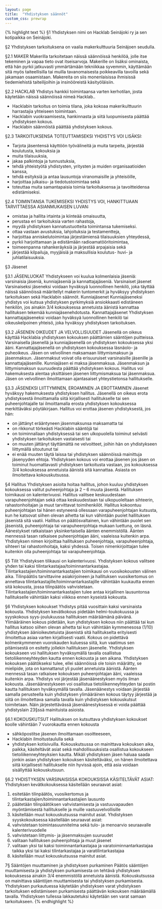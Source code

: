 ```yaml
---
layout: page
title:  "Yhdistyksen säännöt"
custom_css: prewrap
---
```


{% highlight text %}
§1 Yhdistyksen nimi on Hacklab Seinäjoki ry ja sen kotipaikka on Seinäjoki.

§2 Yhdistyksen tarkoituksena on vaalia makerkulttuuria Seinäjoen seudulla.

§2.1 MAKER
Makerilla tarkoitetaan näissä säännöissä henkilöä, jolle itse tekeminen ja vapaa tieto ovat itseisarvoja. Makerille on lisäksi ominaista, että hän pyrkii jatkuvasti ymmärtämään tekniikkaa syvemmin, käyttämään sitä myös taiteellisilla tai muilla tavanomaisesta poikkeavilla tavoilla sekä jakamaan osaamistaan. Makereita on siis monenlaisissa ihmisissä tiedemiehistä taiteilijoihin ja insinööreistä käsityöläisiin.

§2.2 HACKLAB
Yhdistys hankkii toimintaansa varten kerhotilan, josta käytetään näissä säännöissä nimeä Hacklab..
* Hacklabin tarkoitus on toimia tilana, joka kokoaa makerikulttuurin harrastajia yhteiseen toimintaan.
* Hacklabin vuokraamisesta, hankinnasta ja siitä luopumisesta päättää yhdistyksen kokous.
* Hacklabin säännöistä päättää yhdistyksen kokous.


§2.3 TARKOITUKSENSA TOTEUTTAMISEKSI YHDISTYS VOI LISÄKSI:
* Tarjota jäsentensä käyttöön työvälineitä ja muita tarpeita, järjestää koulutusta, kokouksia ja
* muita tilaisuuksia,
* jakaa palkintoja ja tunnustuksia,
* tehdä yhteistyötä yhdistysten, yritysten ja muiden organisaatioiden kanssa,
* tehdä esityksiä ja antaa lausuntoja viranomaisille ja yhteisöille,
* harjoittaa julkaisu- ja tiedotustoimintaa sekä
* toteuttaa muita samantapaisia toimia tarkoituksensa ja tavoitteidensa edistämiseksi.

§2.4 TOIMINTANSA TUKEMISEKSI YHDISTYS VOI, HANKITTUAAN TARVITTAESSA ASIANMUKAISEN LUVAN:
* omistaa ja hallita irtainta ja kiinteää omaisuutta,
* perustaa eri tarkoituksia varten rahastoja,
* myydä yhdistyksen kannatustuotteita toimintansa tukemiseksi.
* ottaa vastaan avustuksia, lahjoituksia ja testamentteja,
* harjoittaa anniskelutoimintaa järjestämiensä tilaisuuksien yhteydessä,
* pyrkii harjoittamaan ja edistämään radioamatööritoimintaa,
* toimeenpanna rahankeräyksiä ja järjestää arpajaisia sekä
* järjestää kilpailuja, myyjäisiä ja maksullisia koulutus- huvi- ja juhlatilaisuuksia.

§3 Jäsenet

§3.1 JÄSENLUOKAT
Yhdistykseen voi kuulua kolmenlaisia jäseniä: varsinaisia jäseniä, kunniajäseniä ja kannattajajäseniä.
Varsinaiset jäsenet
Varsinaiseksi jäseneksi voidaan hyväksyä luonnollinen henkilö, joka täyttää näissä säännöissä määritellyt makerin tuntomerkit ja hyväksyy yhdistyksen tarkoituksen sekä Hacklabin säännöt.
Kunniajäsenet
Kunniajäseneksi yhdistys voi kutsua yhdistyksen pyrkimyksiä ansiokkaasti edistäneen henkilön, jos ainakin 3/4 kokouksessa annetuista äänistä kannattaa hallituksen tekemää kunniajäsenehdotusta.
Kannattajajäsenet
Yhdistyksen kannattajajäseneksi voidaan hyväksyä luonnollinen henkilö tai oikeuskelpoinen yhteisö, joka hyväksyy yhdistyksen tarkoituksen.

§3.2 JÄSENEN OIKEUDET JA VELVOLLISUUDET
Jäsenellä on oikeus käyttää Hacklabia yhdistyksen kokouksen päättämien sääntöjen puitteissa.
Varsinaisella jäsenellä ja kunniajäsenellä on yhdistyksen kokouksessa yksi ääni. Kannattajajäsenellä on yhdistyksen kokouksessa läsnäolo- ja puheoikeus.
Jäsen on velvollinen maksamaan liittymismaksun ja jäsenmaksun. Jäsenmaksut voivat olla erisuuruiset varsinaisille jäsenille ja kannattajajäsenille. Kunniajäsen ei maksa jäsenmaksua. Jäsenmaksun ja liittymismaksun suuruudesta päättää yhdistyksen kokous. Hallitus voi hakemuksesta alentaa yksittäisen jäsenen liittymismaksua tai jäsenmaksua.
Jäsen on velvollinen ilmoittamaan ajantasaiset yhteystietonsa hallitukselle.

§3.3 JÄSENEKSI LIITTYMINEN, EROAMINEN JA EROTTAMINEN
Jäsenet hyväksyy hakemuksesta yhdistyksen hallitus.
Jäsenellä on oikeus erota yhdistyksestä ilmoittamalla siitä kirjallisesti hallitukselle tai sen puheenjohtajalle tai ilmoittamalla erosta yhdistyksen kokouksessa merkittäväksi pöytäkirjaan.
Hallitus voi erottaa jäsenen yhdistyksestä, jos hän:
* on jättänyt erääntyneen jäsenmaksunsa maksamatta tai
* on rikkonut törkeästi Hacklabin sääntöjä tai
* on toiminnallaan yhdistyksessä tai sen ulkopuolella toiminut selvästi yhdistyksen tarkoituksen vastaisesti tai
* on muuten jättänyt täyttämättä ne velvoitteet, joihin hän on yhdistykseen liittymällä sitoutunut tai
* ei enää muuten täytä laissa tai yhdistyksen säännöissä mainittuja jäsenyyden ehtoja.
Yhdistyksen kokous voi erottaa jäsenen jos jäsen on toiminut huomattavasti yhdistyksen tarkoitusta vastaan, jos kokouksessa 3/4 kokouksessa annetuista äänistä sitä kannattaa. Asiasta on ilmoitettava kokouskutsussa.

§4 Hallitus
Yhdistyksen asioita hoitaa hallitus, johon kuuluu yhdistyksen kokouksessa valitut puheenjohtaja ja 2 – 6 muuta jäsentä.
Hallituksen toimikausi on kalenterivuosi.
Hallitus valitsee keskuudestaan varapuheenjohtajan sekä ottaa keskuudestaan tai ulkopuoleltaan sihteerin, rahastonhoitajan ja muut tarvittavat toimihenkilöt.
Hallitus kokoontuu puheenjohtajan tai hänen estyneenä ollessaan varapuheenjohtajan kutsusta, kun he katsovat siihen olevan aihetta tai kun vähintään puolet hallituksen jäsenistä sitä vaatii.
Hallitus on päätösvaltainen, kun vähintään puolet sen jäsenistä, puheenjohtaja tai varapuheenjohtaja mukaan luettuna, on läsnä. Äänestykset ratkaistaan yksinkertaisella äänten enemmistöllä. Äänten mennessä tasan ratkaisee puheenjohtajan ääni, vaaleissa kuitenkin arpa.
Yhdistyksen nimen kirjoittaa hallituksen puheenjohtaja, varapuheenjohtaja, sihteeri tai rahastonhoitaja, kaksi yhdessä. Toisen nimenkirjoittajan tulee kuitenkin olla puheenjohtaja tai varapuheenjohtaja.

§5 Tilit
Yhdistyksen tilikausi on kalenterivuosi.
Yhdistyksen kokous valitsee yhden tai kaksi tilintarkastajaa/toiminnantarkastajaa. Tilintarkastajien/toiminnantarkastajien toimikausi on vuosikokousten välinen aika.
Tilinpäätös tarvittavine asiakirjoineen ja hallituksen vuosikertomus on annettava tilintarkastajille/toiminnantarkastajille vähintään kuukautta ennen sitä kokousta, jossa tilinpäätös vahvistetaan. Tilintarkastajien/toiminnantarkastajien tulee antaa kirjallinen lausuntonsa hallitukselle vähintään kaksi viikkoa ennen kyseistä kokousta.

§6 Yhdistyksen kokoukset
Yhdistys pitää vuosittain kaksi varsinaista kokousta. Yhdistyksen kevätkokous pidetään helmi-toukokuussa ja syyskokous syys-joulukuussa hallituksen määräämänä päivänä.
Ylimääräinen kokous pidetään, kun yhdistyksen kokous niin päättää tai kun hallitus katsoo siihen olevan aihetta tai kun vähintään kymmenesosa (1/10) yhdistyksen äänioikeutetuista jäsenistä sitä hallitukselta erityisesti ilmoitettua asiaa varten kirjallisesti vaatii. Kokous on pidettävä kolmenkymmenen vuorokauden kuluessa siitä, kun vaatimus sen pitämisestä on esitetty jollekin hallituksen jäsenelle.
Yhdistyksen kokoukseen voi hallituksen hyväksymällä tavalla osallistua tietoliikenneyhteyden kautta ennen kokousta ja sen aikana.
Yhdistyksen kokouksen päätökseksi tulee, ellei säännöissä ole toisin määrätty, se mielipide, jota on kannattanut yli puolet annetuista äänistä. Äänten mennessä tasan ratkaisee kokouksen puheenjohtajan ääni, vaaleissa kuitenkin arpa.
Yhdistys voi järjestää jäsenäänestyksen myös ilman kokousta. Jäsenäänestykseen voi osallistua tietoliikenneyhteyden tai postin kautta hallituksen hyväksymällä tavalla. Jäsenäänestys voidaan järjestää samalla perusteella kuin yhdistyksen ylimääräinen kokous täytyy järjestää ja siitä on ilmoitettava samalla tavalla kuin yhdistyksen kokouskutsut toimitetaan. Näin järjestettävässä jäsenäänestyksessä ei voida päättää yhdistyslain 23§ssä mainituista asioista.

§6.1 KOKOUSKUTSUT
Hallituksen on kutsuttava yhdistyksen kokoukset koolle vähintään 7 vuorokautta ennen kokousta
* sähköpostitse jäsenen ilmoittamaan osoitteeseen,
* Hacklabin ilmoitustaululla sekä
* yhdistyksen kotisivuilla.
Kokouskutsussa on mainittava kokouksen aika, paikka, käsiteltävät asiat sekä mahdollisuuksista osallistua kokoukseen tietoliikenneyhteyksien kautta.
Mikäli yhdistyksen jäsen haluaa saada jonkin asian yhdistyksen kokouksen käsiteltäväksi, on hänen ilmoitettava siitä kirjallisesti hallitukselle niin hyvissä ajoin, että asia voidaan sisällyttää kokouskutsuun.

§6.2 YHDISTYKSEN VARSINAISISSA KOKOUKSISSA KÄSITELTÄVÄT ASIAT:
Yhdistyksen kevätkokouksessa käsitellään seuraavat asiat:
1. esitetään tilinpäätös, vuosikertomus ja tilintarkastajien/toiminnantarkastajien lausunto
2. päätetään tilinpäätöksen vahvistamisesta ja vastuuvapauden myöntämisestä hallitukselle ja muille vastuuvelvollisille
3. käsitellään muut kokouskutsussa mainitut asiat.
Yhdistyksen syyskokouksessa käsitellään seuraavat asiat:
1. vahvistetaan toimintasuunnitelma sekä tulo- ja menoarvio seuraavalle kalenterivuodelle
2. vahvistetaan liittymis- ja jäsenmaksujen suuruudet
3. valitaan hallituksen puheenjohtaja ja muut jäsenet
4. valitaan yksi tai kaksi toiminnantarkastajaa ja varatoiminnantarkastajaa taikka yksi tai kaksi tilintarkastajaa ja varatilintarkastajaa
5. käsitellään muut kokouskutsussa mainitut asiat.

7§ Sääntöjen muuttaminen ja yhdistyksen purkaminen
Päätös sääntöjen muuttamisesta ja yhdistyksen purkamisesta on tehtävä yhdistyksen kokouksessa ainakin 3/4 enemmistöllä annetuista äänistä.
Kokouskutsussa on mainittava sääntöjen muuttamisesta tai yhdistyksen purkamisesta.
Yhdistyksen purkautuessa käytetään yhdistyksen varat yhdistyksen tarkoituksen edistämiseen purkamisesta päättävän kokouksen määräämällä tavalla. Yhdistyksen tullessa lakkautetuksi käytetään sen varat samaan tarkoitukseen.
{% endhighlight %}